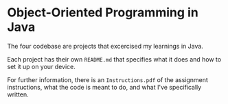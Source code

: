 # Object-Oriented Programming in Java
The four codebase are projects that excercised my learnings in Java. 

Each project has their own `README.md` that specifies what it does and how to set it up on your device. 

For further information, there is an `Instructions.pdf` of the assignment instructions, what the code is meant to do, and what I've specifically written.